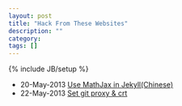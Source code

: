 ```yaml
---
layout: post
title: "Hack From These Websites"
description: ""
category: 
tags: []
---
```

{% include JB/setup %}

- 20-May-2013 [Use MathJax in Jekyll(Chinese)](http://blog.drowcoder.me/Blog/2012/07/23/latex-in-jekyll/)
- 22-May-2013 [Set git proxy & crt](http://stackoverflow.com/questions/783811/getting-git-to-work-with-a-proxy-server)

